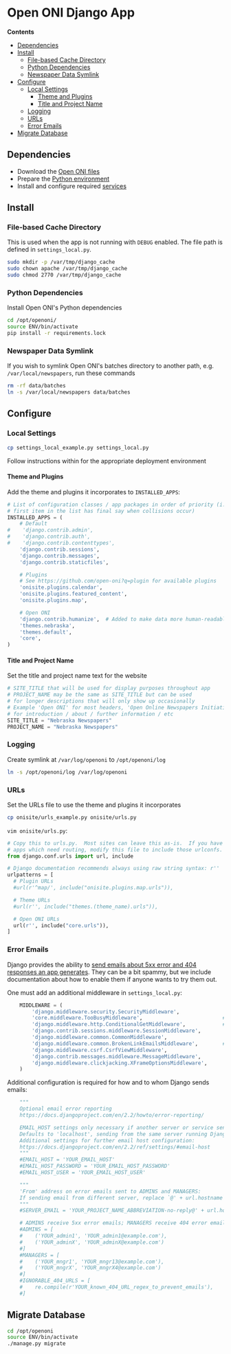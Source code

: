 # Open ONI Django App

**Contents**

- [Dependencies](#dependencies)
- [Install](#install)
    - [File-based Cache Directory](#file-based-cache-directory)
    - [Python Dependencies](#python-dependencies)
    - [Newspaper Data Symlink](#newspaper-data-symlink)
- [Configure](#configure)
    - [Local Settings](#local-settings)
        - [Theme and Plugins](#theme-and-plugins)
        - [Title and Project Name](#title-and-project-name)
    - [Logging](#logging)
    - [URLs](#urls)
    - [Error Emails](#error-emails)
- [Migrate Database](#migrate-database)

## Dependencies
- Download the [Open ONI files](/docs/install/centos/README.md#open-oni-files)
- Prepare the [Python environment](/docs/install/centos/README.md#python-environment)
- Install and configure required [services](/docs/install/centos/services/)

## Install

### File-based Cache Directory
This is used when the app is not running with `DEBUG` enabled. The file path is
defined in `settings_local.py`.

```bash
sudo mkdir -p /var/tmp/django_cache
sudo chown apache /var/tmp/django_cache
sudo chmod 2770 /var/tmp/django_cache
```

### Python Dependencies
Install Open ONI's Python dependencies

```bash
cd /opt/openoni/
source ENV/bin/activate
pip install -r requirements.lock
```

### Newspaper Data Symlink
If you wish to symlink Open ONI's batches directory to another path, e.g.
`/var/local/newspapers`, run these commands

```bash
rm -rf data/batches
ln -s /var/local/newspapers data/batches
```

## Configure

### Local Settings
```bash
cp settings_local_example.py settings_local.py
```

Follow instructions within for the appropriate deployment environment

#### Theme and Plugins
Add the theme and plugins it incorporates to `INSTALLED_APPS`:

```py
# List of configuration classes / app packages in order of priority (i.e., the
# first item in the list has final say when collisions occur)
INSTALLED_APPS = (
    # Default
#    'django.contrib.admin',
#    'django.contrib.auth',
#    'django.contrib.contenttypes',
    'django.contrib.sessions',
    'django.contrib.messages',
    'django.contrib.staticfiles',

    # Plugins
    # See https://github.com/open-oni?q=plugin for available plugins
    'onisite.plugins.calendar',
    'onisite.plugins.featured_content',
    'onisite.plugins.map',

    # Open ONI
    'django.contrib.humanize',  # Added to make data more human-readable
    'themes.nebraska',
    'themes.default',
    'core',
)
```

#### Title and Project Name
Set the title and project name text for the website

```py
# SITE_TITLE that will be used for display purposes throughout app
# PROJECT_NAME may be the same as SITE_TITLE but can be used
# for longer descriptions that will only show up occasionally
# Example 'Open ONI' for most headers, 'Open Online Newspapers Initiative'
# for introduction / about / further information / etc
SITE_TITLE = "Nebraska Newspapers"
PROJECT_NAME = "Nebraska Newspapers"
```

### Logging
Create symlink at `/var/log/openoni` to `/opt/openoni/log`

```bash
ln -s /opt/openoni/log /var/log/openoni
```

### URLs
Set the URLs file to use the theme and plugins it incorporates

```bash
cp onisite/urls_example.py onisite/urls.py
```

`vim onisite/urls.py`:
```python
# Copy this to urls.py.  Most sites can leave this as-is.  If you have custom
# apps which need routing, modify this file to include those urlconfs.
from django.conf.urls import url, include

# Django documentation recommends always using raw string syntax: r''
urlpatterns = [
  # Plugin URLs
  #url(r'^map/', include("onisite.plugins.map.urls")),

  # Theme URLs
  #url(r'', include("themes.(theme_name).urls")),

  # Open ONI URLs
  url(r'', include("core.urls")),
]
```

### Error Emails
Django provides the ability to [send emails about 5xx error and 404 responses an
app generates](https://docs.djangoproject.com/en/2.2/howto/error-reporting/).
They can be a bit spammy, but we include documentation about how to enable them
if anyone wants to try them out.

One must add an additional middleware in `settings_local.py`:

```py
    MIDDLEWARE = (
        'django.middleware.security.SecurityMiddleware',
        'core.middleware.TooBusyMiddleware',                          # Open ONI
        'django.middleware.http.ConditionalGetMiddleware',            # Open ONI
        'django.contrib.sessions.middleware.SessionMiddleware',
        'django.middleware.common.CommonMiddleware',
        'django.middleware.common.BrokenLinkEmailsMiddleware',        # Open ONI
        'django.middleware.csrf.CsrfViewMiddleware',
        'django.contrib.messages.middleware.MessageMiddleware',
        'django.middleware.clickjacking.XFrameOptionsMiddleware',
    )
```

Additional configuration is required for how and to whom Django sends emails:

```py
    """
    Optional email error reporting
    https://docs.djangoproject.com/en/2.2/howto/error-reporting/

    EMAIL_HOST settings only necessary if another server or service sends email.
    Defaults to 'localhost', sending from the same server running Django.
    Additional settings for further email host configuration:
    https://docs.djangoproject.com/en/2.2/ref/settings/#email-host
    """
    #EMAIL_HOST = 'YOUR_EMAIL_HOST'
    #EMAIL_HOST_PASSWORD = 'YOUR_EMAIL_HOST_PASSWORD'
    #EMAIL_HOST_USER = 'YOUR_EMAIL_HOST_USER'

    """
    'From' address on error emails sent to ADMINS and MANAGERS:
    If sending email from different server, replace `@' + url.hostname` with host.
    """
    #SERVER_EMAIL = 'YOUR_PROJECT_NAME_ABBREVIATION-no-reply@' + url.hostname

    # ADMINS receive 5xx error emails; MANAGERS receive 404 error emails.
    #ADMINS = [
    #    ('YOUR_admin1', 'YOUR_admin1@example.com'),
    #    ('YOUR_adminX', 'YOUR_adminX@example.com')
    #]
    #MANAGERS = [
    #    ('YOUR_mngr1', 'YOUR_mngr13@example.com'),
    #    ('YOUR_mngrX', 'YOUR_mngrX4@example.com')
    #]
    #IGNORABLE_404_URLS = [
    #    re.compile(r'YOUR_known_404_URL_regex_to_prevent_emails'),
    #]
```

## Migrate Database
```bash
cd /opt/openoni
source ENV/bin/activate
./manage.py migrate
```
